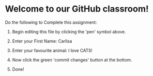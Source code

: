 # Welcome to our GitHub classroom!

Do the following to Complete this assignment:

1. Begin editing this file by clicking the 'pen' symbol above.

2. Enter your First Name: Carlisa

3. Enter your favourite animal: I love CATS!

4. Now click the green 'commit changes' button at the bottom.

5. Done!
